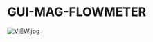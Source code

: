 # GUI-MAG-FLOWMETER


![VIEW.jpg]( {https://github.com/fahmimsh/GUI-MAG-FLOWMETER/blob/main/VIEW.jpg} )
